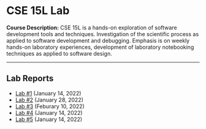 # CSE 15L Lab
**Course Description:** CSE 15L is a hands-on exploration of software development tools and techniques. Investigation of the scientific process as applied to software development and debugging. Emphasis is on weekly hands-on laboratory experiences, development of laboratory notebooking techniques as applied to software design.

***

## Lab Reports
* [Lab #1](./lab-report-1-week-2.html) (January 14, 2022)
* [Lab #2](./lab-report-2-week-4.html) (January 28, 2022)
* [Lab #3](./lab-report-5-week-6.html) (Feburary 10, 2022)
* [Lab #4]() (January 14, 2022)
* [Lab #5]() (January 14, 2022)
